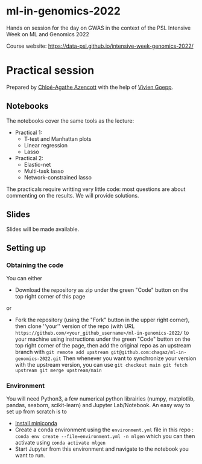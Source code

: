 # ml-in-genomics-2022
Hands on session for the day on GWAS in the context of the PSL Intensive Week on ML and Genomics 2022

Course website: https://data-psl.github.io/intensive-week-genomics-2022/

# Practical session
Prepared by [Chloé-Agathe Azencott](https://github.com/chagaz) with the help of [Vivien Goepp](https://github.com/vgoepp).
## Notebooks
The notebooks cover the same tools as the lecture:
* Practical 1:
  * T-test and Manhattan plots
  * Linear regression
  * Lasso
* Practical 2:
  * Elastic-net
  * Multi-task lasso
  * Network-constrained lasso

The practicals require writting very little code: most questions are about commenting on the results. We will provide solutions.

## Slides
Slides will be made available.

## Setting up
### Obtaining the code
You can either
* Download the repository as zip under the green "Code" button on the top right corner of this page

or
* Fork the repository (using the "Fork" button in the upper right corner), then clone ''your'' version of the repo (with URL ``https://github.com/<your_github_username>/ml-in-genomics-2022/`` to your machine using instructions under the  green "Code" button on the top right corner of the page, then add the original repo as an upstream branch with ``git remote add upstream git@github.com:chagaz/ml-in-genomics-2022.git``
Then whenever you want to synchronize your version with the upstream version, you can use 
``git checkout main
git fetch upstream
git merge upstream/main``

### Environment
You will need Python3, a few numerical python librairies (numpy, matplotlib, pandas, seaborn, scikit-learn) and Jupyter Lab/Notebook. An easy way to set up from scratch is to 
* [Install miniconda](https://github.com/goepp/ml-in-genomics-2021/blob/master/miniconda)
* Create a conda environment using the `environment.yml` file in this repo : ``conda env create --file=environment.yml -n mlgen`` which you can then activate using ``conda activate mlgen``
* Start Jupyter from this environment and navigate to the notebook you want to run.
